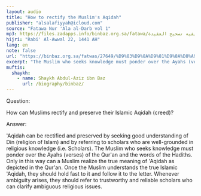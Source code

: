 ```yaml
---
layout: audio
title: "How to rectify the Muslim's Aqidah"
publisher: "alsalafiyyah@icloud.com"
source: "Fatawa Nur 'Ala al-Darb vol 1"
mp3: https://files.zadapps.info/binbaz.org.sa/fatawa/كيفية تصحيح العقيدة.mp3
hijri: "Rabi' Al-Awwal 22, 1441 AH"
lang: en
note: false
url: "https://binbaz.org.sa/fatwas/27649/%D9%83%D9%8A%D9%81%D9%8A%D8%A9-%D8%AA%D8%B5%D8%AD%D9%8A%D8%AD-%D8%A7%D9%84%D8%B9%D9%82%D9%8A%D8%AF%D8%A9"
excerpt: "The Muslim who seeks knowledge must ponder over the Ayahs (verses) of the Qur'an and the words of the Hadiths."
muftis:
  shaykh: 
    - name: Shaykh Abdul-Aziz ibn Baz
      url: /biography/binbaz/
---
```


Question: 

How can Muslims rectify and preserve their Islamic Aqidah (creed)?

Answer: 

'Aqidah can be rectified and preserved by seeking good understanding of Din (religion of Islam) and by referring to scholars who are well-grounded in religious knowledge (i.e. Scholars). The Muslim who seeks knowledge must ponder over the Ayahs (verses) of the Qur'an and the words of the Hadiths. Only in this way can a Muslim realize the true meaning of 'Aqidah as depicted in the Qur'an. Once the Muslim understands the true Islamic 'Aqidah, they should hold fast to it and follow it to the letter. Whenever ambiguity arises, they should refer to trustworthy and reliable scholars who can clarify ambiguous religious issues. 
